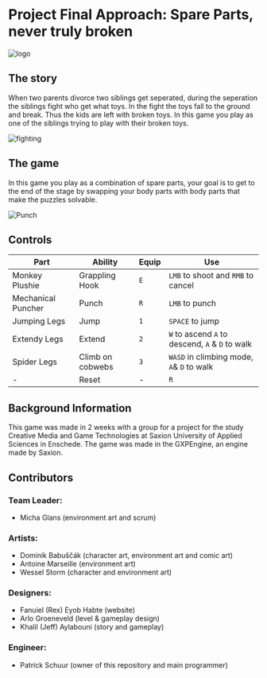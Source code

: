 # Project Final Approach: Spare Parts, never truly broken 


![logo](https://user-images.githubusercontent.com/72610925/175645085-9f6952c0-60de-4615-b34f-c66f30e549c7.png)


## The story
When two parents divorce two siblings get seperated, during the seperation the siblings fight who get what toys. In the fight the toys fall to the ground and break. Thus the kids are left with broken toys. In this game you play as one of the siblings trying to 
play with their broken toys. 


![fighting](https://user-images.githubusercontent.com/72610925/175645724-26ff29ef-3564-4485-aa81-15736944d432.png)

## The game
In this game you play as a combination of spare parts, your goal is to get to the end of the stage by swapping your body parts with body parts that make
the puzzles solvable.

![Punch](https://user-images.githubusercontent.com/72610925/175647660-19d32ab4-20db-49cd-9212-29e579d68dd7.gif)


## Controls
| Part               | Ability          | Equip | Use                                             |
|--------------------|------------------|-------|-------------------------------------------------|
| Monkey Plushie     | Grappling Hook   | `E`   | `LMB` to shoot and `RMB` to cancel              |
| Mechanical Puncher | Punch            | `R`   | `LMB` to punch                                  |
| Jumping Legs       | Jump             | `1`   | `SPACE` to jump                                 |
| Extendy Legs       | Extend           | `2`   | `W` to ascend `A` to descend, `A` & `D` to walk |
| Spider Legs        | Climb on cobwebs | `3`   | `WASD` in climbing mode, `A`& `D` to walk       |
| -                  | Reset            | -     | `R`                                             |

## Background Information
This game was made in 2 weeks with a group for a project for the study Creative Media and Game Technologies at Saxion University of Applied Sciences in Enschede. 
The game was made in the GXPEngine, an engine made by Saxion. 

## Contributors

### Team Leader: 
* Micha Glans (environment art and scrum)

### Artists:
* Dominik Babuščák (character art, environment art and comic art)
* Antoine Marseille (environment art)
* Wessel Storm (character and environment art)

### Designers:
* Fanuiel (Rex) Eyob Habte (website)
* Arlo Groeneveld (level & gameplay design)
* Khalil (Jeff) Aylabouni (story and gameplay)

### Engineer:
* Patrick Schuur (owner of this repository and main programmer)
